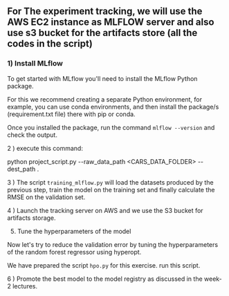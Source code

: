 ## For The experiment tracking, we will use the AWS EC2 instance as MLFLOW server and also use s3 bucket for the artifacts store (all the codes in the script)


### 1) Install MLflow

To get started with MLflow you'll need to install the MLflow Python package.

For this we recommend creating a separate Python environment, for example, you can use conda environments, and then install the package/s (requirement.txt file) there with pip or conda.

Once you installed the package, run the command ```mlflow --version``` and check the output.



2 ) execute this command:

  python project_script.py  --raw_data_path <CARS_DATA_FOLDER> --dest_path .

3 ) The script ```training_mlflow.py``` will load the datasets produced by the previous step, train the model on the training set and finally calculate the RMSE on the validation set.

4 ) Launch the tracking server on AWS and we use the S3 bucket for artifacts storage.

5) Tune the hyperparameters of the model

Now let's try to reduce the validation error by tuning the hyperparameters of the random forest regressor using hyperopt.

We have prepared the script ```hpo.py``` for this exercise. 
run this script.


6 ) Promote the best model to the model registry as discussed in the week-2 lectures.
